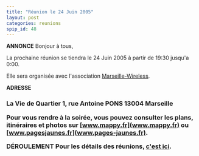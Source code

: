 ```yaml
---
title: "Réunion le 24 Juin 2005"
layout: post
categories: reunions
spip_id: 48
---
```

**ANNONCE**
Bonjour à tous,

La prochaine réunion se tiendra le 24 Juin 2005 à partir de 19:30 jusqu'a 0:00.

Elle sera organisée avec l'association [Marseille-Wireless](http://marseille-wireless.org/).

**ADRESSE**


<h3>La Vie de Quartier
1, rue Antoine PONS
13004 Marseille


Pour vous rendre à la soirée, vous pouvez consulter les plans, itinéraires et photos sur [www.mappy.fr](www.mappy.fr) ou [www.pagesjaunes.fr](www.pages-jaunes.fr).


**DÉROULEMENT**
Pour les détails des réunions, [c'est ici](/association/les-reunions-du-plug/).


